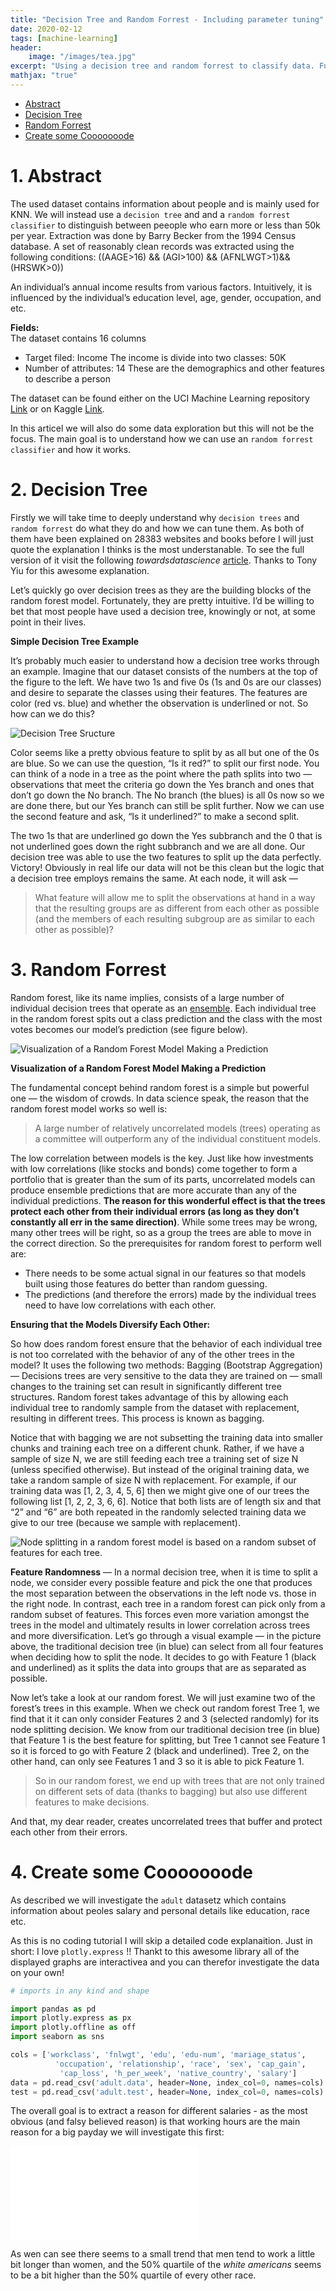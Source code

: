 ```yaml
---
title: "Decision Tree and Random Forrest - Including parameter tuning"
date: 2020-02-12
tags: [machine-learning]
header:
    image: "/images/tea.jpg"
excerpt: "Using a decision tree and random forrest to classify data. Furthermore we will take a look on how to tune parameters."
mathjax: "true"
---
```


<!-- TOC -->

- [Abstract](#abstract)
- [Decision Tree](#decision-tree)
- [Random Forrest](#random-forrest)
- [Create some Cooooooode](#create-some-cooooooode)

<!-- /TOC -->

# 1. Abstract

The used dataset contains information about people and is mainly used for KNN. We will instead use a `decision tree` and and a `random forrest classifier` to distinguish between peeople who earn more or less than 50k per year. Extraction was done by Barry Becker from the 1994 Census database. A set of reasonably clean records was extracted using the following conditions: ((AAGE>16) && (AGI>100) && (AFNLWGT>1)&& (HRSWK>0))

An individual’s annual income results from various factors. Intuitively, it is influenced by the individual’s education level, age, gender, occupation, and etc.

**Fields:**  
The dataset contains 16 columns

* Target filed: Income
    The income is divide into two classes: 50K
* Number of attributes: 14
    These are the demographics and other features to describe a person

The dataset can be found either on the UCI Machine Learning repository [Link](https://archive.ics.uci.edu/ml/datasets/Adult) or on Kaggle [Link](https://www.kaggle.com/wenruliu/adult-income-dataset).

In this articel we will also do some data exploration but this will not be the focus. The main goal is to understand how we can use an `random forrest classifier` and how it works.

# 2. Decision Tree

Firstly we will take time to deeply understand why `decision trees` and `random forrest` do what they do and how we can tune them. As both of them have been explained on 28383 websites and books before I will just quote the explanation I thinks is the most understanable. To see the full version of it visit the following *towardsdatascience* [article](https://towardsdatascience.com/understanding-random-forest-58381e0602d2). Thanks to Tony Yiu for this awesome explanation.

Let’s quickly go over decision trees as they are the building blocks of the random forest model. Fortunately, they are pretty intuitive. I’d be willing to bet that most people have used a decision tree, knowingly or not, at some point in their lives.

**Simple Decision Tree Example**

It’s probably much easier to understand how a decision tree works through an example.
Imagine that our dataset consists of the numbers at the top of the figure to the left. We have two 1s and five 0s (1s and 0s are our classes) and desire to separate the classes using their features. The features are color (red vs. blue) and whether the observation is underlined or not. So how can we do this?

![Decision Tree Sructure](/images/dt-rf/dt1.jpeg)

Color seems like a pretty obvious feature to split by as all but one of the 0s are blue. So we can use the question, “Is it red?” to split our first node. You can think of a node in a tree as the point where the path splits into two — observations that meet the criteria go down the Yes branch and ones that don’t go down the No branch.
The No branch (the blues) is all 0s now so we are done there, but our Yes branch can still be split further. Now we can use the second feature and ask, “Is it underlined?” to make a second split.

The two 1s that are underlined go down the Yes subbranch and the 0 that is not underlined goes down the right subbranch and we are all done. Our decision tree was able to use the two features to split up the data perfectly. Victory!
Obviously in real life our data will not be this clean but the logic that a decision tree employs remains the same. At each node, it will ask —

>What feature will allow me to split the observations at hand in a way that the resulting groups are as different from each other as possible (and the members of each resulting subgroup are as similar to each other as possible)?

# 3. Random Forrest

Random forest, like its name implies, consists of a large number of individual decision trees that operate as an [ensemble](https://en.wikipedia.org/wiki/Ensemble_learning). Each individual tree in the random forest spits out a class prediction and the class with the most votes becomes our model’s prediction (see figure below).

![Visualization of a Random Forest Model Making a Prediction](/images/dt-rf/rf1.jpeg)

**Visualization of a Random Forest Model Making a Prediction**

The fundamental concept behind random forest is a simple but powerful one — the wisdom of crowds. In data science speak, the reason that the random forest model works so well is:

>A large number of relatively uncorrelated models (trees) operating as a committee will outperform any of the individual constituent models.

The low correlation between models is the key. Just like how investments with low correlations (like stocks and bonds) come together to form a portfolio that is greater than the sum of its parts, uncorrelated models can produce ensemble predictions that are more accurate than any of the individual predictions. **The reason for this wonderful effect is that the trees protect each other from their individual errors (as long as they don’t constantly all err in the same direction)**. While some trees may be wrong, many other trees will be right, so as a group the trees are able to move in the correct direction. So the prerequisites for random forest to perform well are:

* There needs to be some actual signal in our features so that models built using those features do better than random guessing.
* The predictions (and therefore the errors) made by the individual trees need to have low correlations with each other.

**Ensuring that the Models Diversify Each Other:**

So how does random forest ensure that the behavior of each individual tree is not too correlated with the behavior of any of the other trees in the model? It uses the following two methods:
Bagging (Bootstrap Aggregation) — Decisions trees are very sensitive to the data they are trained on — small changes to the training set can result in significantly different tree structures. Random forest takes advantage of this by allowing each individual tree to randomly sample from the dataset with replacement, resulting in different trees. This process is known as bagging.

Notice that with bagging we are not subsetting the training data into smaller chunks and training each tree on a different chunk. Rather, if we have a sample of size N, we are still feeding each tree a training set of size N (unless specified otherwise). But instead of the original training data, we take a random sample of size N with replacement. For example, if our training data was [1, 2, 3, 4, 5, 6] then we might give one of our trees the following list [1, 2, 2, 3, 6, 6]. Notice that both lists are of length six and that “2” and “6” are both repeated in the randomly selected training data we give to our tree (because we sample with replacement).

![Node splitting in a random forest model is based on a random subset of features for each tree.](/images/dt-rf/bagging.jpeg)

**Feature Randomness** — In a normal decision tree, when it is time to split a node, we consider every possible feature and pick the one that produces the most separation between the observations in the left node vs. those in the right node. In contrast, each tree in a random forest can pick only from a random subset of features. This forces even more variation amongst the trees in the model and ultimately results in lower correlation across trees and more diversification.
Let’s go through a visual example — in the picture above, the traditional decision tree (in blue) can select from all four features when deciding how to split the node. It decides to go with Feature 1 (black and underlined) as it splits the data into groups that are as separated as possible.

Now let’s take a look at our random forest. We will just examine two of the forest’s trees in this example. When we check out random forest Tree 1, we find that it it can only consider Features 2 and 3 (selected randomly) for its node splitting decision. We know from our traditional decision tree (in blue) that Feature 1 is the best feature for splitting, but Tree 1 cannot see Feature 1 so it is forced to go with Feature 2 (black and underlined). Tree 2, on the other hand, can only see Features 1 and 3 so it is able to pick Feature 1.

>So in our random forest, we end up with trees that are not only trained on different sets of data (thanks to bagging) but also use different features to make decisions.

And that, my dear reader, creates uncorrelated trees that buffer and protect each other from their errors.

# 4. Create some Cooooooode

As described we will investigate the `adult` datasetz which contains information about peoles salary and personal details like education, race etc.

As this is no coding tutorial I will skip a detailed code explanaition. Just in short: I love `plotly.express` !! Thankt to this awesome library all of the displayed graphs are interactivea and you can therefor investigate the data on your own!

```python
# imports in any kind and shape

import pandas as pd
import plotly.express as px
import plotly.offline as off
import seaborn as sns

cols = ['workclass', 'fnlwgt', 'edu', 'edu-num', 'mariage_status',
          'occupation', 'relationship', 'race', 'sex', 'cap_gain',
           'cap_loss', 'h_per_week', 'native_country', 'salary']
data = pd.read_csv('adult.data', header=None, index_col=0, names=cols)
test = pd.read_csv('adult.test', header=None, index_col=0, names=cols)
```

The overall goal is to extract a reason for different salaries - as the most obvious (and falsy believed reason) is that working hours are the main reason for a big payday we will investigate this first: 

![Weekly hours per week](/images/dt-rf/race.html)

As wen can see there seems to a small trend that men tend to work a little bit longer than women, and the 50% quartile of the *white americans* seems to be a bit higher  than the 50% quartile of every other race.


